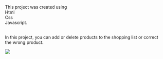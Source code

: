 This project was created using </br>
Html </br>
Css </br>
Javascript. </br>

</br>
 In this project, you can add or delete products to the shopping list or correct the wrong product.

 </br>

 ![](shopping.gif)